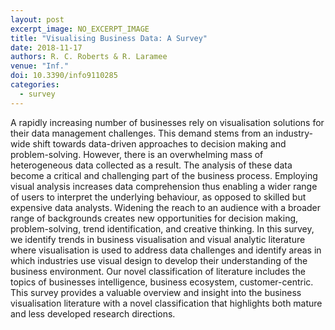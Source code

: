 ```yaml
---
layout: post
excerpt_image: NO_EXCERPT_IMAGE
title: "Visualising Business Data: A Survey"
date: 2018-11-17
authors: R. C. Roberts & R. Laramee
venue: "Inf."
doi: 10.3390/info9110285
categories:
  - survey
---
```

A rapidly increasing number of businesses rely on visualisation solutions for their data management challenges. This demand stems from an industry-wide shift towards data-driven approaches to decision making and problem-solving. However, there is an overwhelming mass of heterogeneous data collected as a result. The analysis of these data become a critical and challenging part of the business process. Employing visual analysis increases data comprehension thus enabling a wider range of users to interpret the underlying behaviour, as opposed to skilled but expensive data analysts. Widening the reach to an audience with a broader range of backgrounds creates new opportunities for decision making, problem-solving, trend identification, and creative thinking. In this survey, we identify trends in business visualisation and visual analytic literature where visualisation is used to address data challenges and identify areas in which industries use visual design to develop their understanding of the business environment. Our novel classification of literature includes the topics of businesses intelligence, business ecosystem, customer-centric. This survey provides a valuable overview and insight into the business visualisation literature with a novel classification that highlights both mature and less developed research directions.
